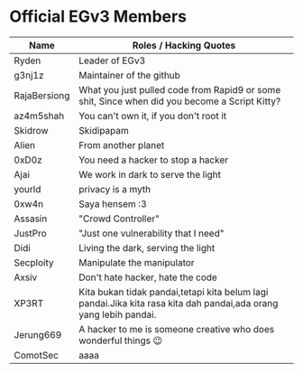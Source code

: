 # Official EGv3 Members

| Name | Roles / Hacking Quotes |
|--|--|
| Ryden | Leader of EGv3 |
| g3nj1z | Maintainer of the github |
| RajaBersiong | What you just pulled code from Rapid9 or some shit, Since when did you become a Script Kitty? | 
| az4m5shah | You can't own it, if you don't root it |
| Skidrow | Skidipapam |
| Alien | From another planet |
| 0xD0z | You need a hacker to stop a hacker |
| Ajai | We work in dark to serve the light  |
| yourld | privacy is a myth |
| 0xw4n | Saya hensem :3 |
| Assasin | "Crowd Controller" |
| JustPro | "Just one vulnerability that I need" |
| Didi | Living the dark, serving the light |
| Secploity | Manipulate the manipulator |
| Axsiv | Don't hate hacker, hate the code |
| XP3RT | Kita bukan tidak pandai,tetapi kita belum lagi pandai.Jika kita rasa kita dah pandai,ada orang yang lebih pandai. |
| Jerung669 | A hacker to me is someone creative who does wonderful things 😉 |
| ComotSec| aaaa |

